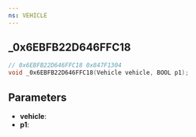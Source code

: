 ```yaml
---
ns: VEHICLE
---
```

## _0x6EBFB22D646FFC18

```c
// 0x6EBFB22D646FFC18 0x847F1304
void _0x6EBFB22D646FFC18(Vehicle vehicle, BOOL p1);
```

## Parameters
* **vehicle**: 
* **p1**: 

